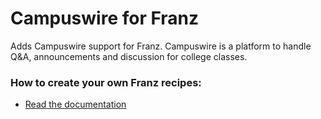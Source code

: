 # Campuswire for Franz

Adds Campuswire support for Franz. Campuswire is a platform to handle Q&A, announcements and discussion for college classes.

### How to create your own Franz recipes:
* [Read the documentation](https://github.com/meetfranz/plugins)
